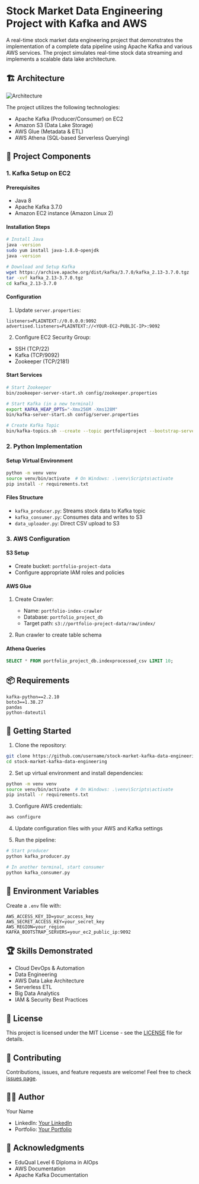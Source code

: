 # Stock Market Data Engineering Project with Kafka and AWS

A real-time stock market data engineering project that demonstrates the implementation of a complete data pipeline using Apache Kafka and various AWS services. The project simulates real-time stock data streaming and implements a scalable data lake architecture.

## 🏗️ Architecture

![Architecture](https://raw.githubusercontent.com/username/stock-market-kafka-data-engineering/main/architecture.png)

The project utilizes the following technologies:
- Apache Kafka (Producer/Consumer) on EC2
- Amazon S3 (Data Lake Storage)
- AWS Glue (Metadata & ETL)
- AWS Athena (SQL-based Serverless Querying)

## 🚀 Project Components

### 1. Kafka Setup on EC2

#### Prerequisites
- Java 8
- Apache Kafka 3.7.0
- Amazon EC2 instance (Amazon Linux 2)

#### Installation Steps
```bash
# Install Java
java -version
sudo yum install java-1.8.0-openjdk
java -version

# Download and Setup Kafka
wget https://archive.apache.org/dist/kafka/3.7.0/kafka_2.13-3.7.0.tgz
tar -xvf kafka_2.13-3.7.0.tgz
cd kafka_2.13-3.7.0
```

#### Configuration
1. Update `server.properties`:
```properties
listeners=PLAINTEXT://0.0.0.0:9092
advertised.listeners=PLAINTEXT://<YOUR-EC2-PUBLIC-IP>:9092
```

2. Configure EC2 Security Group:
- SSH (TCP/22)
- Kafka (TCP/9092)
- Zookeeper (TCP/2181)

#### Start Services
```bash
# Start Zookeeper
bin/zookeeper-server-start.sh config/zookeeper.properties

# Start Kafka (in a new terminal)
export KAFKA_HEAP_OPTS="-Xmx256M -Xms128M"
bin/kafka-server-start.sh config/server.properties

# Create Kafka Topic
bin/kafka-topics.sh --create --topic portfolioproject --bootstrap-server <YOUR-EC2-PUBLIC-IP>:9092 --replication-factor 1 --partitions 1
```

### 2. Python Implementation

#### Setup Virtual Environment
```bash
python -m venv venv
source venv/bin/activate  # On Windows: .\venv\Scripts\activate
pip install -r requirements.txt
```

#### Files Structure
- `kafka_producer.py`: Streams stock data to Kafka topic
- `kafka_consumer.py`: Consumes data and writes to S3
- `data_uploader.py`: Direct CSV upload to S3

### 3. AWS Configuration

#### S3 Setup
- Create bucket: `portfolio-project-data`
- Configure appropriate IAM roles and policies

#### AWS Glue
1. Create Crawler:
   - Name: `portfolio-index-crawler`
   - Database: `portfolio_project_db`
   - Target path: `s3://portfolio-project-data/raw/index/`

2. Run crawler to create table schema

#### Athena Queries
```sql
SELECT * FROM portfolio_project_db.indexprocessed_csv LIMIT 10;
```

## 📦 Requirements

```
kafka-python==2.2.10
boto3==1.38.27
pandas
python-dateutil
```

## 🚀 Getting Started

1. Clone the repository:
```bash
git clone https://github.com/username/stock-market-kafka-data-engineering.git
cd stock-market-kafka-data-engineering
```

2. Set up virtual environment and install dependencies:
```bash
python -m venv venv
source venv/bin/activate  # On Windows: .\venv\Scripts\activate
pip install -r requirements.txt
```

3. Configure AWS credentials:
```bash
aws configure
```

4. Update configuration files with your AWS and Kafka settings

5. Run the pipeline:
```bash
# Start producer
python kafka_producer.py

# In another terminal, start consumer
python kafka_consumer.py
```

## 🔑 Environment Variables

Create a `.env` file with:
```
AWS_ACCESS_KEY_ID=your_access_key
AWS_SECRET_ACCESS_KEY=your_secret_key
AWS_REGION=your_region
KAFKA_BOOTSTRAP_SERVERS=your_ec2_public_ip:9092
```

## 🏆 Skills Demonstrated

- Cloud DevOps & Automation
- Data Engineering
- AWS Data Lake Architecture
- Serverless ETL
- Big Data Analytics
- IAM & Security Best Practices

## 📝 License

This project is licensed under the MIT License - see the [LICENSE](LICENSE) file for details.

## 🤝 Contributing

Contributions, issues, and feature requests are welcome! Feel free to check [issues page](issues).

## 👨‍💻 Author

Your Name
- LinkedIn: [Your LinkedIn]()
- Portfolio: [Your Portfolio]()

## 🙏 Acknowledgments

- EduQual Level 6 Diploma in AIOps
- AWS Documentation
- Apache Kafka Documentation 